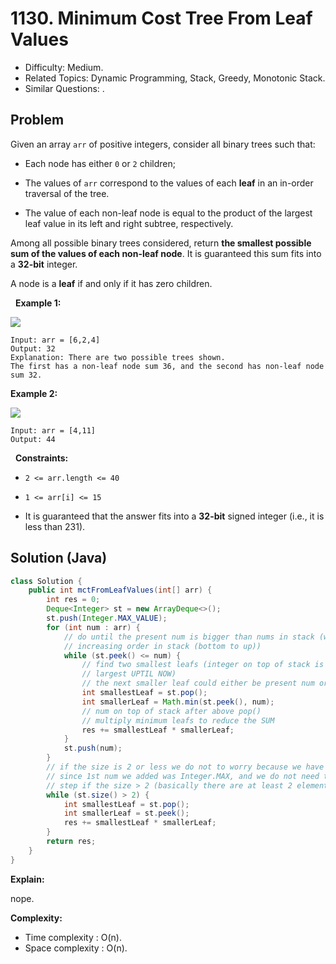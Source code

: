 # 1130. Minimum Cost Tree From Leaf Values

- Difficulty: Medium.
- Related Topics: Dynamic Programming, Stack, Greedy, Monotonic Stack.
- Similar Questions: .

## Problem

Given an array ```arr``` of positive integers, consider all binary trees such that:


	
- Each node has either ```0``` or ```2``` children;
	
- The values of ```arr``` correspond to the values of each **leaf** in an in-order traversal of the tree.
	
- The value of each non-leaf node is equal to the product of the largest leaf value in its left and right subtree, respectively.


Among all possible binary trees considered, return **the smallest possible sum of the values of each non-leaf node**. It is guaranteed this sum fits into a **32-bit** integer.

A node is a **leaf** if and only if it has zero children.

 
**Example 1:**

![](https://assets.leetcode.com/uploads/2021/08/10/tree1.jpg)

```
Input: arr = [6,2,4]
Output: 32
Explanation: There are two possible trees shown.
The first has a non-leaf node sum 36, and the second has non-leaf node sum 32.
```

**Example 2:**

![](https://assets.leetcode.com/uploads/2021/08/10/tree2.jpg)

```
Input: arr = [4,11]
Output: 44
```

 
**Constraints:**


	
- ```2 <= arr.length <= 40```
	
- ```1 <= arr[i] <= 15```
	
- It is guaranteed that the answer fits into a **32-bit** signed integer (i.e., it is less than 231).



## Solution (Java)

```java
class Solution {
    public int mctFromLeafValues(int[] arr) {
        int res = 0;
        Deque<Integer> st = new ArrayDeque<>();
        st.push(Integer.MAX_VALUE);
        for (int num : arr) {
            // do until the present num is bigger than nums in stack (we need to maintain the
            // increasing order in stack (bottom to up))
            while (st.peek() <= num) {
                // find two smallest leafs (integer on top of stack is smallest and at bottom is
                // largest UPTIL NOW)
                // the next smaller leaf could either be present num or the
                int smallestLeaf = st.pop();
                int smallerLeaf = Math.min(st.peek(), num);
                // num on top of stack after above pop()
                // multiply minimum leafs to reduce the SUM
                res += smallestLeaf * smallerLeaf;
            }
            st.push(num);
        }
        // if the size is 2 or less we do not to worry because we have already used it in above step
        // since 1st num we added was Integer.MAX, and we do not need to use that, so just do this
        // step if the size > 2 (basically there are at least 2 elements from the array)
        while (st.size() > 2) {
            int smallestLeaf = st.pop();
            int smallerLeaf = st.peek();
            res += smallestLeaf * smallerLeaf;
        }
        return res;
    }
}
```

**Explain:**

nope.

**Complexity:**

* Time complexity : O(n).
* Space complexity : O(n).

